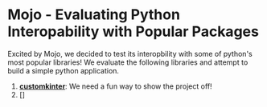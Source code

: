 # Mojo - Evaluating Python Interopability with Popular Packages
Excited by Mojo, we decided to test its interopbility with some of python's most popular libraries! We evaluate the following libraries and attempt to build a simple python application.

1. [**customkinter**](https://customtkinter.tomschimansky.com/): We need a fun way to show the project off!
2. []